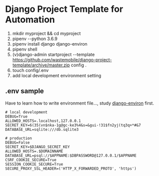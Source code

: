 # Django Project Template for Automation

1. mkdir myproject && cd myproject
2. pipenv --python 3.6.9
3. pipenv install django django-environ
4. pipenv shell
5. (v)django-admin startproject --template https://github.com/wastemobile/django-project-template/archive/master.zip config .
6. touch config/.env
7. add local development environment setting

## .env sample

Have to learn how to write environment file..., study [django-environ](https://github.com/joke2k/django-environ) first.

```
# local development
DEBUG=True
ALLOWED_HOSTS=.localhost,127.0.0.1
SECRET_KEY=6(35(vn$nka-1g@gc-ke3%4&s=&gui-!31$fn2yj(tq3q+*#&7
DATABASE_URL=sqlite:///db.sqlite3
```

```
# production
DEBUG=False
SECRET_KEY=$DJANGO_SECRET_KEY
ALLOWED_HOSTS=.$DOMAINNAME
DATABASE_URL=psql://$APPNAME:$DBPASSWORD@127.0.0.1/$APPNAME
CSRF_COOKIE_SECURE=True
SESSION_COOKIE_SECURE=True
SECURE_PROXY_SSL_HEADER=('HTTP_X_FORWARDED_PROTO', 'https')
```